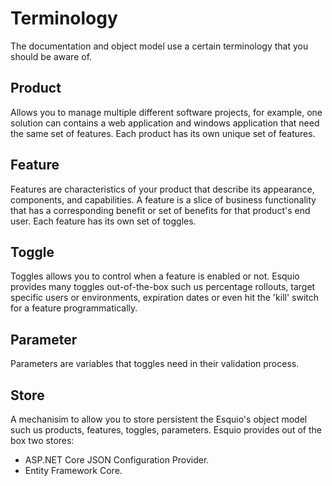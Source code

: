 # Terminology

The documentation and object model use a certain terminology that you should be aware of.

## Product

Allows you to manage multiple different software projects, for example, one solution can contains a web application and windows application that need the same set of features. Each product has its own unique set of features.

## Feature

Features are characteristics of your product that describe its appearance, components, and capabilities. A feature is a slice of business functionality that has a corresponding benefit or set of benefits for that product's end user. Each feature has its own set of toggles.

## Toggle

Toggles allows you to control when a feature is enabled or not. Esquio provides many toggles out-of-the-box such us percentage rollouts, target specific users or environments, expiration dates or even hit the 'kill' switch for a feature programmatically.

## Parameter

Parameters are variables that toggles need in their validation process.

## Store

A mechanisim to allow you to store persistent the Esquio's object model such us products, features, toggles, parameters. Esquio provides out of the box two stores:

- ASP.NET Core JSON Configuration Provider.
- Entity Framework Core.